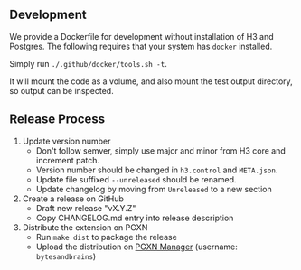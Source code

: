 ## Development

We provide a Dockerfile for development without installation of H3 and Postgres. The following requires that your system has `docker` installed.

Simply run `./.github/docker/tools.sh -t`.

It will mount the code as a volume, and also mount the test output directory,
so output can be inspected.

## Release Process

1. Update version number
    * Don't follow semver, simply use major and minor from H3 core and increment patch.
    * Version number should be changed in `h3.control` and `META.json`.
    * Update file suffixed `--unreleased` should be renamed.
    * Update changelog by moving from `Unreleased` to a new section
2. Create a release on GitHub
    * Draft new release "vX.Y.Z"
    * Copy CHANGELOG.md entry into release description
3. Distribute the extension on PGXN
    * Run `make dist` to package the release
    * Upload the distribution on [PGXN Manager](https://manager.pgxn.org/) (username: `bytesandbrains`)